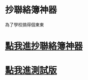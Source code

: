 # 抄聯絡簿神器
為了學校搞得個東東
# [點我進抄聯絡簿神器](https://gamingdimigd.github.io/HWT/)
# [點我進測試版](https://gamingdimigd.github.io/HWT-BETA/)
